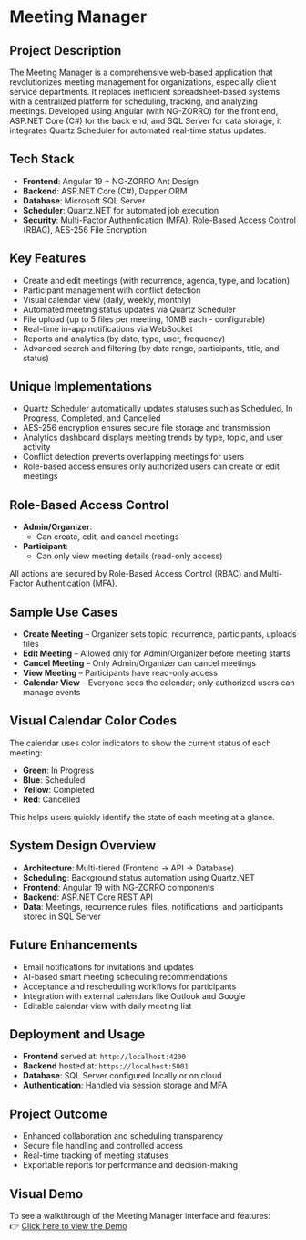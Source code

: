 # Meeting Manager

## Project Description

The Meeting Manager is a comprehensive web-based application that revolutionizes meeting management for organizations, especially client service departments. It replaces inefficient spreadsheet-based systems with a centralized platform for scheduling, tracking, and analyzing meetings. Developed using Angular (with NG-ZORRO) for the front end, ASP.NET Core (C#) for the back end, and SQL Server for data storage, it integrates Quartz Scheduler for automated real-time status updates.

## Tech Stack

- **Frontend**: Angular 19 + NG-ZORRO Ant Design  
- **Backend**: ASP.NET Core (C#), Dapper ORM  
- **Database**: Microsoft SQL Server  
- **Scheduler**: Quartz.NET for automated job execution  
- **Security**: Multi-Factor Authentication (MFA), Role-Based Access Control (RBAC), AES-256 File Encryption  

## Key Features

- Create and edit meetings (with recurrence, agenda, type, and location)  
- Participant management with conflict detection  
- Visual calendar view (daily, weekly, monthly)  
- Automated meeting status updates via Quartz Scheduler  
- File upload (up to 5 files per meeting, 10MB each - configurable)  
- Real-time in-app notifications via WebSocket  
- Reports and analytics (by date, type, user, frequency)  
- Advanced search and filtering (by date range, participants, title, and status)  

## Unique Implementations

- Quartz Scheduler automatically updates statuses such as Scheduled, In Progress, Completed, and Cancelled  
- AES-256 encryption ensures secure file storage and transmission  
- Analytics dashboard displays meeting trends by type, topic, and user activity  
- Conflict detection prevents overlapping meetings for users  
- Role-based access ensures only authorized users can create or edit meetings  

## Role-Based Access Control

- **Admin/Organizer**:
  - Can create, edit, and cancel meetings
- **Participant**:
  - Can only view meeting details (read-only access)

All actions are secured by Role-Based Access Control (RBAC) and Multi-Factor Authentication (MFA).

## Sample Use Cases

- **Create Meeting** – Organizer sets topic, recurrence, participants, uploads files  
- **Edit Meeting** – Allowed only for Admin/Organizer before meeting starts  
- **Cancel Meeting** – Only Admin/Organizer can cancel meetings  
- **View Meeting** – Participants have read-only access  
- **Calendar View** – Everyone sees the calendar; only authorized users can manage events  

## Visual Calendar Color Codes

The calendar uses color indicators to show the current status of each meeting:

- **Green**: In Progress  
- **Blue**: Scheduled  
- **Yellow**: Completed  
- **Red**: Cancelled  

This helps users quickly identify the state of each meeting at a glance.

## System Design Overview

- **Architecture**: Multi-tiered (Frontend → API → Database)  
- **Scheduling**: Background status automation using Quartz.NET  
- **Frontend**: Angular 19 with NG-ZORRO components  
- **Backend**: ASP.NET Core REST API
- **Data**: Meetings, recurrence rules, files, notifications, and participants stored in SQL Server  

## Future Enhancements

- Email notifications for invitations and updates  
- AI-based smart meeting scheduling recommendations  
- Acceptance and rescheduling workflows for participants  
- Integration with external calendars like Outlook and Google  
- Editable calendar view with daily meeting list  

## Deployment and Usage

- **Frontend** served at: `http://localhost:4200`  
- **Backend** hosted at: `https://localhost:5001`  
- **Database**: SQL Server configured locally or on cloud  
- **Authentication**: Handled via session storage and MFA  

## Project Outcome

- Enhanced collaboration and scheduling transparency  
- Secure file handling and controlled access  
- Real-time tracking of meeting statuses  
- Exportable reports for performance and decision-making  

## Visual Demo

To see a walkthrough of the Meeting Manager interface and features:  
👉 [Click here to view the Demo](./demo)

